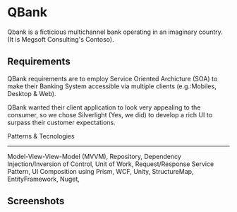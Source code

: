QBank 
=============
Qbank is a ficticious multichannel bank operating in an imaginary country. (It is Megsoft Consulting's Contoso).

Requirements
--------------
QBank requirements are to employ Service Oriented Archicture (SOA) to make their Banking System accessible via multiple clients (e.g.:Mobiles, Desktop & Web). 

QBank wanted their client application to look very appealing to the consumer, so we chose Silverlight (Yes, we did) to develop a rich UI to surpass their customer expectations.

Patterns & Tecnologies
________
Model-View-View-Model (MVVM), Repository, Dependency Injection/Inversion of Control, Unit of Work, Request/Response Service Pattern, UI Composition using Prism, WCF, Unity, StructureMap, EntityFramework, Nuget,

Screenshots
-----------
